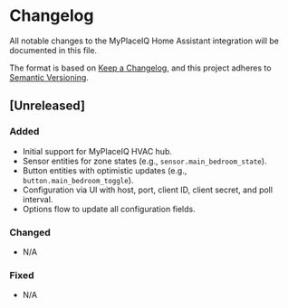 # Changelog

All notable changes to the MyPlaceIQ Home Assistant integration will be documented in this file.

The format is based on [Keep a Changelog](https://keepachangelog.com/en/1.0.0/), and this project adheres to [Semantic Versioning](https://semver.org/spec/v2.0.0.html).

## [Unreleased]
### Added
- Initial support for MyPlaceIQ HVAC hub.
- Sensor entities for zone states (e.g., `sensor.main_bedroom_state`).
- Button entities with optimistic updates (e.g., `button.main_bedroom_toggle`).
- Configuration via UI with host, port, client ID, client secret, and poll interval.
- Options flow to update all configuration fields.

### Changed
- N/A

### Fixed
- N/A